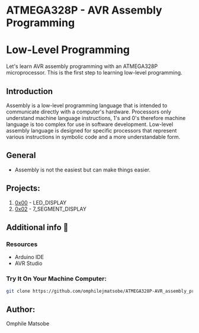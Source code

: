 # ATMEGA328P - AVR Assembly Programming

# Low-Level Programming 

Let's learn AVR assembly programming with an ATMEGA328P microprocessor. This is the first step to learning low-level programming.

## Introduction

Assembly is a low-level programming language that is intended to communicate directly with a computer's hardware.
Processors only understand machine language instructions, 1's and 0's therefore machine language
is too complex for use in software development.
Low-level assembly language is designed for specific processors that represent various 
instructions in symbolic code and a more understandable form.


## General
* Assembly is not the easiest but can make things easier.

## Projects:
1. [0x00](https://github.com/omphilejmatsobe/ATMEGA328P-AVR_assembly_programming/tree/main/0x02-7_SEGMENT_DISPLAY) - LED_DISPLAY
3. [0x02](https://github.com/omphilejmatsobe/ATMEGA328P-AVR_assembly_programming/tree/main/0x02-7_SEGMENT_DISPLAY) - 7_SEGMENT_DISPLAY


## Additional info :construction:
### Resources

- Arduino IDE
- AVR Studio


### Try It On Your Machine Computer:	
```bash
git clone https://github.com/omphilejmatsobe/ATMEGA328P-AVR_assembly_programming.git
```

## Author:
Omphile Matsobe
